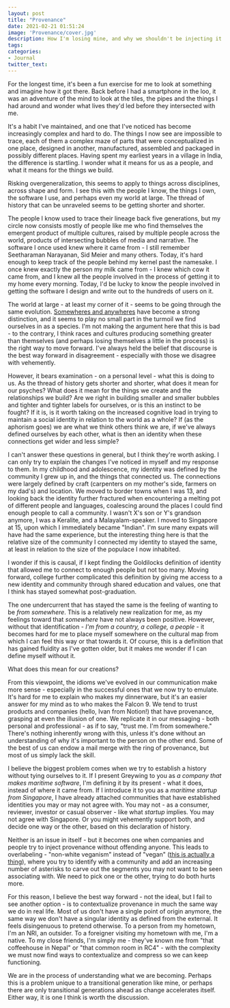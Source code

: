 ```yaml
---
layout: post
title: "Provenance"
date: 2021-02-21 01:51:24
image: 'Provenance/cover.jpg'
description: How I'm losing mine, and why we shouldn't be injecting it into ourselves
tags:
categories:
- Journal
twitter_text:
---
```


For the longest time, it's been a fun exercise for me to look at something and imagine how it got there. Back before I had a smartphone in the loo, it was an adventure of the mind to look at the tiles, the pipes and the things I had around and wonder what lives they'd led before they intersected with me.

It's a habit I've maintained, and one that I've noticed has become increasingly complex and hard to do. The things I now see are impossible to trace, each of them a complex maze of parts that were conceptualized in one place, designed in another, manufactured, assembled and packaged in possibly different places. Having spent my earliest years in a village in India, the difference is startling. I wonder what it means for us as a people, and what it means for the things we build.

Risking overgeneralization, this seems to apply to things across disciplines, across shape and form. I see this with the people I know, the things I own, the software I use, and perhaps even my world at large. The thread of history that can be unraveled seems to be getting shorter and shorter.

The people I know used to trace their lineage back five generations, but my circle now consists mostly of people like me who find themselves the emergent product of multiple cultures, raised by multiple people across the world, products of intersecting bubbles of media and narrative. The software I once used knew where it came from - I still remember Seetharaman Narayanan, Sid Meier and many others. Today, it's hard enough to keep track of the people behind my kernel past the namesake. I once knew exactly the person my milk came from - I knew which cow it came from, and I knew all the people involved in the process of getting it to my home every morning. Today, I'd be lucky to know the people involved in getting the software I design and write out to the hundreds of users on it.

The world at large - at least my corner of it - seems to be going through the same evolution. [Somewheres and anywheres](https://www.amazon.in/Road-Somewhere-Populist-Revolt-Politics/dp/1849047995) have become a strong distinction, and it seems to play no small part in the turmoil we find ourselves in as a species. I'm not making the argument here that this is bad - to the contrary, I think races and cultures producing something greater than themselves (and perhaps losing themselves a little in the process) is the right way to move forward. I've always held the belief that discourse is the best way forward in disagreement - especially with those we disagree with vehemently.

However, it bears examination - on a personal level - what this is doing to us. As the thread of history gets shorter and shorter, what does it mean for our psyches? What does it mean for the things we create and the relationships we build? Are we right in building smaller and smaller bubbles and tighter and tighter labels for ourselves, or is this an instinct to be fought? If it is, is it worth taking on the increased cognitive load in trying to maintain a social identity in relation to the world as a whole? If (as the aphorism goes) we are what we think others think we are, if we've always defined ourselves by each other, what is then an identity when these connections get wider and less simple?

I can't answer these questions in general, but I think they're worth asking. I can only try to explain the changes I've noticed in myself and my response to them. In my childhood and adolescence, my identity was defined by the community I grew up in, and the things that connected us. The connections were largely defined by craft (carpenters on my mother's side, farmers on my dad's) and location. We moved to border towns when I was 13, and looking back the identity further fractured when encountering a melting pot of different people and languages, coalescing around the places I could find enough people to call a community. I wasn't X's son or Y's grandson anymore, I was a Keralite, and a Malayalam-speaker. I moved to Singapore at 15, upon which I immediately became "Indian". I'm sure many expats will have had the same experience, but the interesting thing here is that the relative size of the community I connected my identity to stayed the same, at least in relation to the size of the populace I now inhabited.

I wonder if this is causal, if I kept finding the Goldilocks definition of identity that allowed me to connect to enough people but not too many. Moving forward, college further complicated this definition by giving me access to a new identity and community through shared education and values, one that I think has stayed somewhat post-graduation.

The one undercurrent that has stayed the same is the feeling of wanting to be *from somewhere*. This is a relatively new realization for me, as my feelings toward that *somewhere* have not always been positive. However, without that identification - *I'm from a country, a college, a people* - it becomes hard for me to place myself somewhere on the cultural map from which I can feel this way or that towards it. Of course, this is a definition that has gained fluidity as I've gotten older, but it makes me wonder if I can define myself without it.

What does this mean for our creations?

From this viewpoint, the idioms we've evolved in our communication make more sense - especially in the successful ones that we now try to emulate. It's hard for me to explain who makes my dinnerware, but it's an easier answer for my mind as to who makes the Falcon 9. We tend to trust products and companies (hello, Ivan from Notion!) that have provenance, grasping at even the illusion of one. We replicate it in our messaging - both personal and professional - as if to say, "trust me. I'm from somewhere." There's nothing inherently wrong with this, unless it's done without an understanding of why it's important to the person on the other end. Some of the best of us can endow a mail merge with the ring of provenance, but most of us simply lack the skill.

I believe the biggest problem comes when we try to establish a history without tying ourselves to it. If I present Greywing to you as *a company that makes maritime software*, I'm defining it by its present - what it does, instead of where it came from. If I introduce it to you as a *maritime startup from Singapore*, I have already attached communities that have established identities you may or may not agree with. You may not - as a consumer, reviewer, investor or casual observer - like what *startup* implies. You may not agree with Singapore. Or you might vehemently support both, and decide one way or the other, based on this declaration of history.

Neither is an issue in itself - but it becomes one when companies and people try to inject provenance without offending anyone. This leads to overlabeling - "non-white veganism" instead of "vegan" ([this is actually a thing](https://julianayaz.medium.com/the-problem-with-white-veganism-f86c0341e2a2)), where you try to identify with a community and add an increasing number of asterisks to carve out the segments you may not want to be seen associating with. We need to pick one or the other, trying to do both hurts more.

For this reason, I believe the best way forward - not the ideal, but I fail to see another option - is to contextualize provenance in much the same way we do in real life. Most of us don't have a single point of origin anymore, the same way we don't have a singular identity as defined from the external. It feels disingenuous to pretend otherwise. To a person from my hometown, I'm an NRI, an outsider. To a foreigner visiting my hometown with me, I'm a native. To my close friends, I'm simply me - they've known me from "that coffeehouse in Nepal" or "that common room in RC4" - with the complexity we must now find ways to contextualize and compress so we can keep functioning.

We are in the process of understanding what we are becoming. Perhaps this is a problem unique to a transitional generation like mine, or perhaps there are only transitional generations ahead as change accelerates itself. Either way, it is one I think is worth the discussion.

